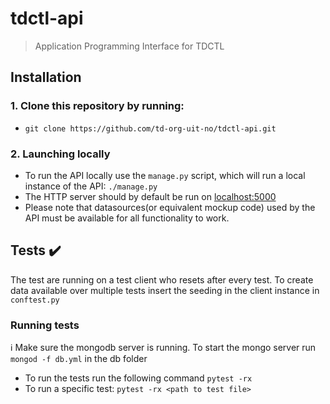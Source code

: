 
# tdctl-api
> Application Programming Interface for TDCTL


## Installation
### 1. Clone this repository by running:
  * ```git clone https://github.com/td-org-uit-no/tdctl-api.git```

### 2. Launching locally
  * To run the API locally use the `manage.py` script, which will run a local instance of the API:  ```./manage.py``` 
  * The HTTP server should by default be run on [localhost:5000](http://localhost:5000/)
  * Please note that datasources(or equivalent mockup code) used by the API must be available for all functionality to work.

## Tests :heavy_check_mark:
The test are running on a test client who resets after every test. To create data available over multiple tests insert the seeding in the client instance in `conftest.py`
### Running tests
:information_source: Make sure the mongodb server is running. To start the mongo server  run `mongod -f db.yml` in the db folder
  * To run the tests run the following command `pytest -rx`
  * To run a specific test: `pytest -rx <path to test file>`
